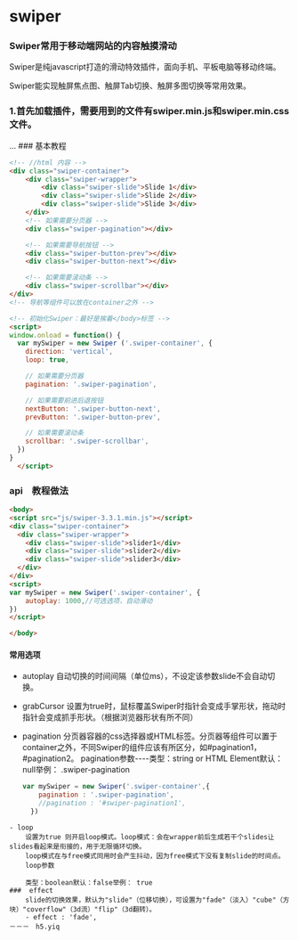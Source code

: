 # swiper
### Swiper常用于移动端网站的内容触摸滑动

Swiper是纯javascript打造的滑动特效插件，面向手机、平板电脑等移动终端。

Swiper能实现触屏焦点图、触屏Tab切换、触屏多图切换等常用效果。
### 1.首先加载插件，需要用到的文件有swiper.min.js和swiper.min.css文件。
 <link rel="stylesheet" href="path/to/swiper.min.css">
 <body>
     ...
     <script src="path/to/swiper.min.js"></script>
 </body>
### 基本教程

```html
<!-- //html 内容 -->
<div class="swiper-container">
    <div class="swiper-wrapper">
        <div class="swiper-slide">Slide 1</div>
        <div class="swiper-slide">Slide 2</div>
        <div class="swiper-slide">Slide 3</div>
    </div>
    <!-- 如果需要分页器 -->
    <div class="swiper-pagination"></div>

    <!-- 如果需要导航按钮 -->
    <div class="swiper-button-prev"></div>
    <div class="swiper-button-next"></div>

    <!-- 如果需要滚动条 -->
    <div class="swiper-scrollbar"></div>
</div>
<!-- 导航等组件可以放在container之外 -->

<!-- 初始化Swiper：最好是挨着</body>标签 -->
<script>   
window.onload = function() {     
  var mySwiper = new Swiper ('.swiper-container', {
    direction: 'vertical',
    loop: true,

    // 如果需要分页器
    pagination: '.swiper-pagination',

    // 如果需要前进后退按钮
    nextButton: '.swiper-button-next',
    prevButton: '.swiper-button-prev',

    // 如果需要滚动条
    scrollbar: '.swiper-scrollbar',
  })   
}     
  </script>
```
### api　教程做法

```html  
<body>
<script src="js/swiper-3.3.1.min.js"></script>
<div class="swiper-container">
  <div class="swiper-wrapper">
    <div class="swiper-slide">slider1</div>
    <div class="swiper-slide">slider2</div>
    <div class="swiper-slide">slider3</div>
  </div>
</div>
<script>
var mySwiper = new Swiper('.swiper-container', {
	autoplay: 1000,//可选选项，自动滑动
})
</script>

</body>
```
#### 常用选项
- autoplay
   自动切换的时间间隔（单位ms），不设定该参数slide不会自动切换。
- grabCursor
  设置为true时，鼠标覆盖Swiper时指针会变成手掌形状，拖动时指针会变成抓手形状。（根据浏览器形状有所不同）
- pagination
  分页器容器的css选择器或HTML标签。分页器等组件可以置于container之外，不同Swiper的组件应该有所区分，如#pagination1，#pagination2。
  pagination参数----类型：string or HTML Element默认：null举例： .swiper-pagination

  ```js
  var mySwiper = new Swiper('.swiper-container',{
      pagination : '.swiper-pagination',
      //pagination : '#swiper-pagination1',
    })
```
- loop
    设置为true 则开启loop模式。loop模式：会在wrapper前后生成若干个slides让slides看起来是衔接的，用于无限循环切换。
    loop模式在与free模式同用时会产生抖动，因为free模式下没有复制slide的时间点。
    loop参数

    类型：boolean默认：false举例： true
###  effect
    slide的切换效果，默认为"slide"（位移切换），可设置为"fade"（淡入）"cube"（方块）"coverflow"（3d流）"flip"（3d翻转）。
    - effect : 'fade',
－－－　h5.yiq
